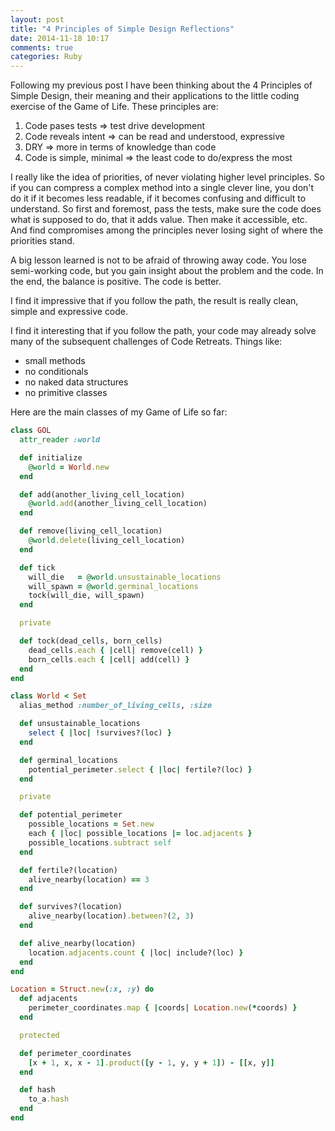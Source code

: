 ```yaml
---
layout: post
title: "4 Principles of Simple Design Reflections"
date: 2014-11-18 10:17
comments: true
categories: Ruby
---
```


Following my previous post I have been thinking about the 4 Principles of Simple Design, their meaning and their applications to the little coding exercise of the Game of Life. These principles are:

1. Code pases tests => test drive development
2. Code reveals intent => can be read and understood, expressive
3. DRY => more in terms of knowledge than code
4. Code is simple, minimal => the least code to do/express the most

I really like the idea of priorities, of never violating higher level principles. So if you can compress a complex method into a single clever line, you don't do it if it becomes less readable, if it becomes confusing and difficult to understand. So first and foremost, pass the tests, make sure the code does what is supposed to do, that it adds value. Then make it accessible, etc. And find compromises among the principles never losing sight of where the priorities stand.

A big lesson learned is not to be afraid of throwing away code. You lose semi-working code, but you gain insight about the problem and the code. In the end, the balance is positive. The code is better.

I find it impressive that if you follow the path, the result is really clean, simple and expressive code.

I find it interesting that if you follow the path, your code may already solve many of the subsequent challenges of Code Retreats. Things like:

- small methods
- no conditionals
- no naked data structures
- no primitive classes

Here are the main classes of my Game of Life so far:
<!--more-->

```ruby
class GOL
  attr_reader :world

  def initialize
    @world = World.new
  end

  def add(another_living_cell_location)
    @world.add(another_living_cell_location)
  end

  def remove(living_cell_location)
    @world.delete(living_cell_location)
  end

  def tick
    will_die   = @world.unsustainable_locations
    will_spawn = @world.germinal_locations
    tock(will_die, will_spawn)
  end

  private

  def tock(dead_cells, born_cells)
    dead_cells.each { |cell| remove(cell) }
    born_cells.each { |cell| add(cell) }
  end
end

class World < Set
  alias_method :number_of_living_cells, :size

  def unsustainable_locations
    select { |loc| !survives?(loc) }
  end

  def germinal_locations
    potential_perimeter.select { |loc| fertile?(loc) }
  end

  private

  def potential_perimeter
    possible_locations = Set.new
    each { |loc| possible_locations |= loc.adjacents }
    possible_locations.subtract self
  end

  def fertile?(location)
    alive_nearby(location) == 3
  end

  def survives?(location)
    alive_nearby(location).between?(2, 3)
  end

  def alive_nearby(location)
    location.adjacents.count { |loc| include?(loc) }
  end
end

Location = Struct.new(:x, :y) do
  def adjacents
    perimeter_coordinates.map { |coords| Location.new(*coords) }
  end

  protected

  def perimeter_coordinates
    [x + 1, x, x - 1].product([y - 1, y, y + 1]) - [[x, y]]
  end

  def hash
    to_a.hash
  end
end
```
